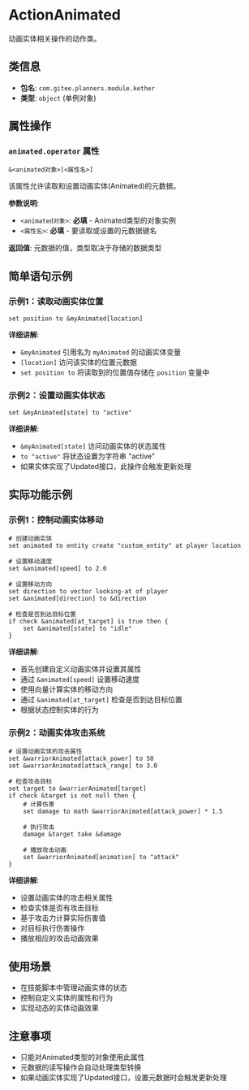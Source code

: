 # ActionAnimated

动画实体相关操作的动作类。

## 类信息

- **包名**: `com.gitee.planners.module.kether`
- **类型**: `object` (单例对象)

## 属性操作

### `animated.operator` 属性

```kether
&<animated对象>[<属性名>]
```

该属性允许读取和设置动画实体(Animated)的元数据。

**参数说明**:
- `<animated对象>`: **必填** - Animated类型的对象实例
- `<属性名>`: **必填** - 要读取或设置的元数据键名

**返回值**: 元数据的值，类型取决于存储的数据类型

## 简单语句示例

### 示例1：读取动画实体位置
```kether
set position to &myAnimated[location]
```
**详细讲解**:
- `&myAnimated` 引用名为 `myAnimated` 的动画实体变量
- `[location]` 访问该实体的位置元数据
- `set position to` 将读取到的位置值存储在 `position` 变量中

### 示例2：设置动画实体状态
```kether
set &myAnimated[state] to "active"
```
**详细讲解**:
- `&myAnimated[state]` 访问动画实体的状态属性
- `to "active"` 将状态设置为字符串 "active"
- 如果实体实现了Updated接口，此操作会触发更新处理

## 实际功能示例

### 示例1：控制动画实体移动
```kether
# 创建动画实体
set animated to entity create "custom_entity" at player location

# 设置移动速度
set &animated[speed] to 2.0

# 设置移动方向
set direction to vector looking-at of player
set &animated[direction] to &direction

# 检查是否到达目标位置
if check &animated[at_target] is true then {
    set &animated[state] to "idle"
}
```
**详细讲解**:
- 首先创建自定义动画实体并设置其属性
- 通过 `&animated[speed]` 设置移动速度
- 使用向量计算实体的移动方向
- 通过 `&animated[at_target]` 检查是否到达目标位置
- 根据状态控制实体的行为

### 示例2：动画实体攻击系统
```kether
# 设置动画实体的攻击属性
set &warriorAnimated[attack_power] to 50
set &warriorAnimated[attack_range] to 3.0

# 检查攻击目标
set target to &warriorAnimated[target]
if check &target is not null then {
    # 计算伤害
    set damage to math &warriorAnimated[attack_power] * 1.5
    
    # 执行攻击
    damage &target take &damage
    
    # 播放攻击动画
    set &warriorAnimated[animation] to "attack"
}
```
**详细讲解**:
- 设置动画实体的攻击相关属性
- 检查实体是否有攻击目标
- 基于攻击力计算实际伤害值
- 对目标执行伤害操作
- 播放相应的攻击动画效果

## 使用场景

- 在技能脚本中管理动画实体的状态
- 控制自定义实体的属性和行为
- 实现动态的实体动画效果

## 注意事项

- 只能对Animated类型的对象使用此属性
- 元数据的读写操作会自动处理类型转换
- 如果动画实体实现了Updated接口，设置元数据时会触发更新处理